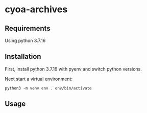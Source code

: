 # cyoa-archives

## Requirements
Using python 3.7.16

## Installation

First, install python 3.7.16 with pyenv and switch python versions.

Next start a virtual environment:

`python3 -m venv env
. env/bin/activate`

## Usage
